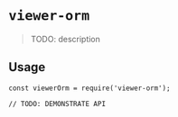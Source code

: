 # `viewer-orm`

> TODO: description

## Usage

```
const viewerOrm = require('viewer-orm');

// TODO: DEMONSTRATE API
```
